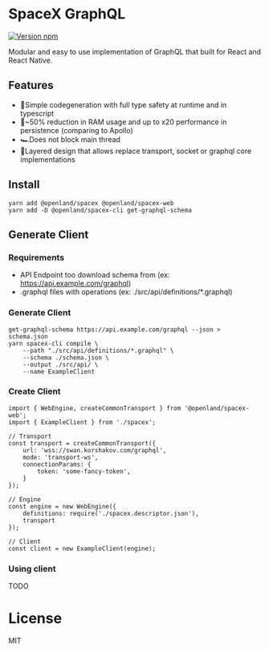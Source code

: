 # SpaceX GraphQL

[![Version npm](https://img.shields.io/npm/v/srp6a.svg?logo=npm)](https://www.npmjs.com/package/srp6a)

Modular and easy to use implementation of GraphQL that built for React and React Native.

## Features
* 🦺Simple codegeneration with full type safety at runtime and in typescript
* 🚀~50% reduction in RAM usage and up to x20 performance in persistence (comparing to Apollo)
* 🏎Does not block main thread
* 🍰Layered design that allows replace transport, socket or graphql core implementations

## Install

```
yarn add @openland/spacex @openland/spacex-web
yarn add -D @openland/spacex-cli get-graphql-schema
```

## Generate Client

### Requirements
* API Endpoint too download schema from (ex: https://api.example.com/graphql)
* .graphql files with operations (ex: ./src/api/definitions/*.graphql)


### Generate Client
```
get-graphql-schema https://api.example.com/graphql --json > schema.json
yarn spacex-cli compile \
    --path "./src/api/definitions/*.graphql" \
    --schema ./schema.json \
    --output ./src/api/ \
    --name ExampleClient
```

### Create Client

```
import { WebEngine, createCommonTransport } from '@openland/spacex-web';
import { ExampleClient } from './spacex';

// Transport
const transport = createCommonTransport({
    url: 'wss://swan.korshakov.com/graphql',
    mode: 'transport-ws',
    connectionParams: {
        token: 'some-fancy-token',
    }
});

// Engine
const engine = new WebEngine({
    definitions: require('./spacex.descriptor.json'),
    transport
});

// Client
const client = new ExampleClient(engine);

```

### Using client

TODO

# License
MIT